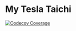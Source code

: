 # My Tesla Taichi
[![Codecov Coverage](https://img.shields.io/codecov/c/github/TaichiAkimoto/tesla-taichi/coverage.svg?style=flat-square)](https://codecov.io/gh/TaichiAkimoto/tesla-taichi/)
